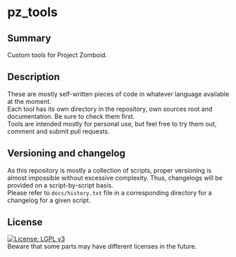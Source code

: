 # pz_tools
## Summary
Custom tools for Project Zomboid.

## Description
These are mostly self-written pieces of code in whatever language available at the moment.  
Each tool has its own directory in the repository, own sources root and documentation. Be sure to check them first.  
Tools are intended mostly for personal use, but feel free to try them out, comment and submit pull requests.

## Versioning and changelog
As this repository is mostly a collection of scripts, proper versioning is almost impossible without excessive 
complexity. Thus, changelogs will be provided on a script-by-script basis.  
Please refer to `docs/history.txt` file in a corresponding directory for a changelog for a given script.

## License
[![License: LGPL v3](https://img.shields.io/badge/License-LGPL%20v3-blue.svg)](https://www.gnu.org/licenses/lgpl-3.0)  
Beware that some parts may have different licenses in the future.